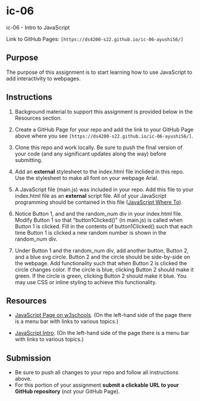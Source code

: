# ic-06
ic-06 - Intro to JavaScript

Link to GitHub Pages: `[https://ds4200-s22.github.io/ic-06-ayushiS6/]`

## Purpose

The purpose of this assignment is to start learning how to use JavaScript to add interactivity to webpages.  

## Instructions

1. Background material to support this assignment is provided below in the Resources section.  

1. Create a GitHub Page for your repo and add the link to your GitHub Page above where you see `[https://ds4200-s22.github.io/ic-06-ayushiS6/]`. 

1. Clone this repo and work locally. Be sure to push the final version of your code (and any significant updates along the way) before submitting. 

1. Add an **external** stylesheet to the index.html file inclided in this repo. Use the stylesheet to make all font on your webpage Arial. 

1. A JavaScript file (main.js) was included in your repo. Add this file to your index.html file as an **external** script file. All of your JavaScript programming should be contained in this file ([JavaScript Where To](https://www.w3schools.com/js/js_whereto.asp)).  

1. Notice Button 1, and and the random_num div in your index.html file. Modify Button 1 so that "button1Clicked()" (in main.js) is called when Button 1 is clicked. Fill in the contents of button1Clicked() such that each time Button 1 is clicked a new random number is shown in the random_num div. 

1. Under Button 1 and the random_num div, add another button, Button 2, and a blue svg circle. Button 2 and the circle should be side-by-side on the webpage. Add functionality such that when Button 2 is clicked the circle changes color. If the circle is blue, clicking Button 2 should make it green. If the circle is green, clicking Button 2 should make it blue. You may use CSS or inline styling to achieve this functionality.    

## Resources 

* [JavaScript Page on w3schools](https://www.w3schools.com/js/js_intro.asp). (On the left-hand side of the page there is a menu bar with links to various topics.) 

* [JavaScript Intro](https://www.geeksforgeeks.org/introduction-to-javascript/?ref=lbp). (On the left-hand side of the page there is a menu bar with links to various topics.) 


## Submission

* Be sure to push all changes to your repo and follow all instructions above. 
* For this portion of your assignment **submit a clickable URL to your GitHub repository** (not your GitHub Page).  
